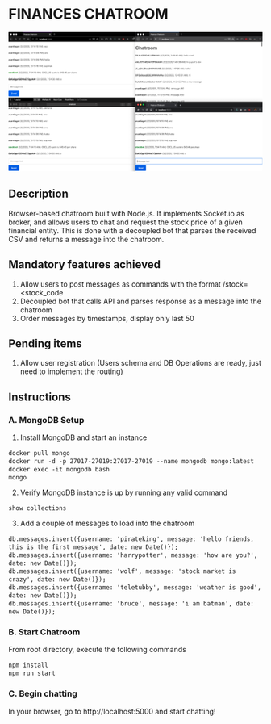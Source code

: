 # FINANCES CHATROOM
![](Chatroom.png)
## Description
Browser-based chatroom built with Node.js. It implements Socket.io as broker, and allows users to chat and request the stock price of a given financial entity. This is done with a decoupled bot that parses the received CSV and returns a message into the chatroom.

## Mandatory features achieved
1. Allow users to post messages as commands with the format /stock=<stock_code
2. Decoupled bot that calls API and parses response as a message into the chatroom
3. Order messages by timestamps, display only last 50

## Pending items
1. Allow user registration (Users schema and DB Operations are ready, just need to implement the routing)

## Instructions
### A. MongoDB Setup
1. Install MongoDB and start an instance
```
docker pull mongo
docker run -d -p 27017-27019:27017-27019 --name mongodb mongo:latest
docker exec -it mongodb bash
mongo
```

2. Verify MongoDB instance is up by running any valid command
``` 
show collections
```

3. Add a couple of messages to load into the chatroom
```
db.messages.insert({username: 'pirateking', message: 'hello friends, this is the first message', date: new Date()});
db.messages.insert({username: 'harrypotter', message: 'how are you?', date: new Date()});
db.messages.insert({username: 'wolf', message: 'stock market is crazy', date: new Date()});
db.messages.insert({username: 'teletubby', message: 'weather is good', date: new Date()});
db.messages.insert({username: 'bruce', message: 'i am batman', date: new Date()});

```

### B. Start Chatroom
From root directory, execute the following commands
```
npm install
npm run start
```

### C. Begin chatting
In your browser, go to http://localhost:5000 and start chatting!
